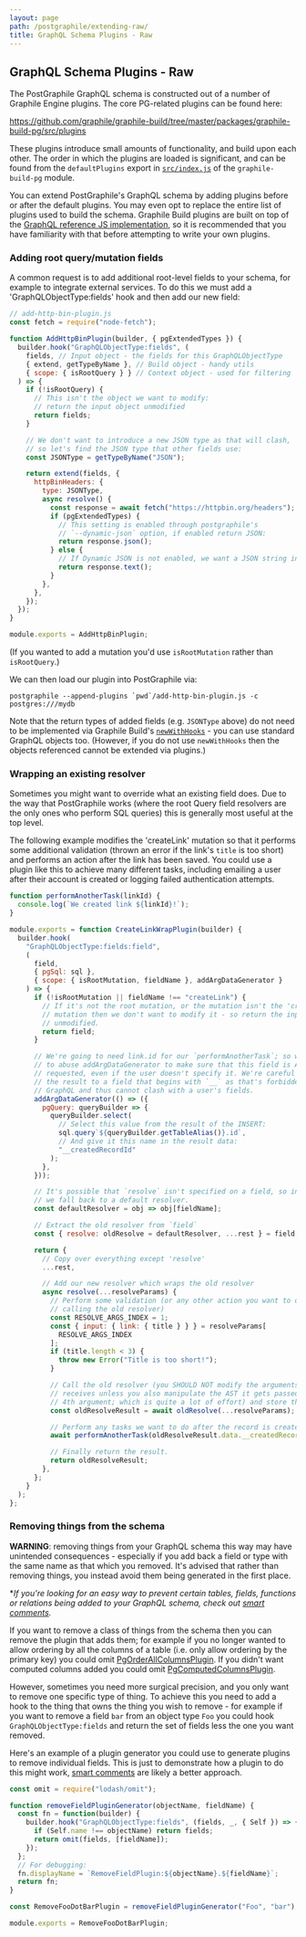 ```yaml
---
layout: page
path: /postgraphile/extending-raw/
title: GraphQL Schema Plugins - Raw
---
```


## GraphQL Schema Plugins - Raw

The PostGraphile GraphQL schema is constructed out of a number of Graphile
Engine plugins. The core PG-related plugins can be found here:

https://github.com/graphile/graphile-build/tree/master/packages/graphile-build-pg/src/plugins

These plugins introduce small amounts of functionality, and build upon each
other. The order in which the plugins are loaded is significant, and can be
found from the `defaultPlugins` export in
[`src/index.js`](https://github.com/graphile/graphile-build/blob/master/packages/graphile-build-pg/src/index.js)
of the `graphile-build-pg` module.

You can extend PostGraphile's GraphQL schema by adding plugins before or after
the default plugins. You may even opt to replace the entire list of plugins
used to build the schema. Graphile Build plugins are built on top of the
[GraphQL reference JS implementation](http://graphql.org/graphql-js/), so it is
recommended that you have familiarity with that before attempting to write your
own plugins.

### Adding root query/mutation fields

A common request is to add additional root-level fields to your schema, for
example to integrate external services. To do this we must add a
'GraphQLObjectType:fields' hook and then add our new field:

```js
// add-http-bin-plugin.js
const fetch = require("node-fetch");

function AddHttpBinPlugin(builder, { pgExtendedTypes }) {
  builder.hook("GraphQLObjectType:fields", (
    fields, // Input object - the fields for this GraphQLObjectType
    { extend, getTypeByName }, // Build object - handy utils
    { scope: { isRootQuery } } // Context object - used for filtering
  ) => {
    if (!isRootQuery) {
      // This isn't the object we want to modify:
      // return the input object unmodified
      return fields;
    }

    // We don't want to introduce a new JSON type as that will clash,
    // so let's find the JSON type that other fields use:
    const JSONType = getTypeByName("JSON");

    return extend(fields, {
      httpBinHeaders: {
        type: JSONType,
        async resolve() {
          const response = await fetch("https://httpbin.org/headers");
          if (pgExtendedTypes) {
            // This setting is enabled through postgraphile's
            // `--dynamic-json` option, if enabled return JSON:
            return response.json();
          } else {
            // If Dynamic JSON is not enabled, we want a JSON string instead
            return response.text();
          }
        },
      },
    });
  });
}

module.exports = AddHttpBinPlugin;
```

(If you wanted to add a mutation you'd use `isRootMutation` rather than `isRootQuery`.)

We can then load our plugin into PostGraphile via:

```
postgraphile --append-plugins `pwd`/add-http-bin-plugin.js -c postgres:///mydb
```

Note that the return types of added fields (e.g. `JSONType` above) do not need
to be implemented via Graphile Build's
[`newWithHooks`](/graphile-build/build-object/#newwithhookstype-spec-scope) -
you can use standard GraphQL objects too. (However, if you do not use
`newWithHooks` then the objects referenced cannot be extended via plugins.)

### Wrapping an existing resolver

Sometimes you might want to override what an existing field does. Due to the
way that PostGraphile works (where the root Query field resolvers are the only
ones who perform SQL queries) this is generally most useful at the top level.

The following example modifies the 'createLink' mutation so that it performs
some additional validation (thrown an error if the link's `title` is too short)
and performs an action after the link has been saved. You could use a plugin
like this to achieve many different tasks, including emailing a user after
their account is created or logging failed authentication attempts.

```js
function performAnotherTask(linkId) {
  console.log(`We created link ${linkId}!`);
}

module.exports = function CreateLinkWrapPlugin(builder) {
  builder.hook(
    "GraphQLObjectType:fields:field",
    (
      field,
      { pgSql: sql },
      { scope: { isRootMutation, fieldName }, addArgDataGenerator }
    ) => {
      if (!isRootMutation || fieldName !== "createLink") {
        // If it's not the root mutation, or the mutation isn't the 'createLink'
        // mutation then we don't want to modify it - so return the input object
        // unmodified.
        return field;
      }

      // We're going to need link.id for our `performAnotherTask`; so we're going
      // to abuse addArgDataGenerator to make sure that this field is ALWAYS
      // requested, even if the user doesn't specify it. We're careful to alias
      // the result to a field that begins with `__` as that's forbidden by
      // GraphQL and thus cannot clash with a user's fields.
      addArgDataGenerator(() => ({
        pgQuery: queryBuilder => {
          queryBuilder.select(
            // Select this value from the result of the INSERT:
            sql.query`${queryBuilder.getTableAlias()}.id`,
            // And give it this name in the result data:
            "__createdRecordId"
          );
        },
      }));

      // It's possible that `resolve` isn't specified on a field, so in that case
      // we fall back to a default resolver.
      const defaultResolver = obj => obj[fieldName];

      // Extract the old resolver from `field`
      const { resolve: oldResolve = defaultResolver, ...rest } = field;

      return {
        // Copy over everything except 'resolve'
        ...rest,

        // Add our new resolver which wraps the old resolver
        async resolve(...resolveParams) {
          // Perform some validation (or any other action you want to do before
          // calling the old resolver)
          const RESOLVE_ARGS_INDEX = 1;
          const { input: { link: { title } } } = resolveParams[
            RESOLVE_ARGS_INDEX
          ];
          if (title.length < 3) {
            throw new Error("Title is too short!");
          }

          // Call the old resolver (you SHOULD NOT modify the arguments it
          // receives unless you also manipulate the AST it gets passed as the
          // 4th argument; which is quite a lot of effort) and store the result.
          const oldResolveResult = await oldResolve(...resolveParams);

          // Perform any tasks we want to do after the record is created.
          await performAnotherTask(oldResolveResult.data.__createdRecordId);

          // Finally return the result.
          return oldResolveResult;
        },
      };
    }
  );
};
```

### Removing things from the schema

**WARNING**: removing things from your GraphQL schema this way may have
unintended consequences - especially if you add back a field or type with the
same name as that which you removed. It's advised that rather than removing
things, you instead avoid them being generated in the first place.

**If you're looking for an easy way to prevent certain tables, fields,
*functions or relations being added to your GraphQL schema, check out [smart
comments](/postgraphile/smart-comments/).**

If you want to remove a class of things from the schema then you can remove
the plugin that adds them; for example if you no longer wanted to allow
ordering by all the columns of a table (i.e. only allow ordering by the primary
key) you could omit
[PgOrderAllColumnsPlugin](https://github.com/graphile/graphile-build/blob/master/packages/graphile-build-pg/src/plugins/PgOrderAllColumnsPlugin.js).
If you didn't want computed columns added you could omit
[PgComputedColumnsPlugin](https://github.com/graphile/graphile-build/blob/master/packages/graphile-build-pg/src/plugins/PgComputedColumnsPlugin.js).

However, sometimes you need more surgical precision, and you only want to
remove one specific type of thing. To achieve this you need to add a hook to the
thing that owns the thing you wish to remove - for example if you
want to remove a field `bar` from an object type `Foo` you could hook
`GraphQLObjectType:fields` and return the set of fields less the one you want
removed.

Here's an example of a plugin generator you could use to generate plugins to
remove individual fields. This is just to demonstrate how a plugin to do this
might work, [smart comments](/postgraphile/smart-comments/) are likely a better
approach.

```js
const omit = require("lodash/omit");

function removeFieldPluginGenerator(objectName, fieldName) {
  const fn = function(builder) {
    builder.hook("GraphQLObjectType:fields", (fields, _, { Self }) => {
      if (Self.name !== objectName) return fields;
      return omit(fields, [fieldName]);
    });
  };
  // For debugging:
  fn.displayName = `RemoveFieldPlugin:${objectName}.${fieldName}`;
  return fn;
}

const RemoveFooDotBarPlugin = removeFieldPluginGenerator("Foo", "bar");

module.exports = RemoveFooDotBarPlugin;
```
